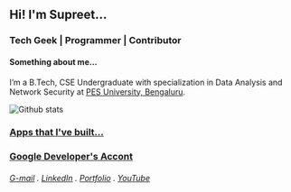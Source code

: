 ## Hi! I'm Supreet...
### Tech Geek | Programmer | Contributor

#### Something about me...

I’m a B.Tech, CSE Undergraduate with specialization in Data Analysis and Network Security at [PES University, Bengaluru](https://pes.edu/).

![Github stats](https://github-readme-stats.vercel.app/api?username=SupreetRonad)

### [Apps that I've built...](https://drive.google.com/drive/folders/1Q_7CsLuHp1WM1Gpf9f7YwWtv8PVWpBsM?usp=sharing)
### [Google Developer's Accont](https://play.google.com/store/apps/dev?id=5636646902925498070)
###### [G-mail](suppironad@gmail.com) . [LinkedIn](https://www.linkedin.com/in/supreet-ronad/) . [Portfolio](https://supreetronad.github.io/web_portal/) . [YouTube](https://www.youtube.com/channel/UC0ahUe7606gvjh6rKZO1pHQ)

